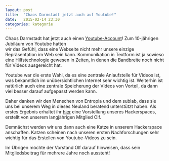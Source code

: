 ```yaml
---
layout: post
title:  "Chaos Darmstadt jetzt auch auf Youtube!"
date:   2015-02-14 23:30
categories: kategorie
---
```


Chaos Darmstadt hat jetzt auch einen [Youtube-Account](https://www.youtube.com/channel/UCaJyblKhBcjz3R8SxSYD5SA)! Zum 10-jährigen Jubiläum von Youtube hatten     
wir das Gefühl, dass eine Webseite nicht mehr unsere einzige Repräsentation im Web sein kann. Kommunikation in Textform ist ja sowieso eine Hilfstechnologie
gewesen in Zeiten, in denen die Bandbreite noch nicht für Videos ausgereicht hat.

Youtube war die erste Wahl, da es eine zentrale Anlaufstelle für Videos ist, was bekanntlich im unübersichtlichen Internet sehr wichtig ist. Weiterhin ist
natürlich auch eine zentrale Speicherung der Videos von Vorteil, da dann viel besser darauf aufgepasst werden kann.

Daher danken wir den Menschen von Entropia und dem sublab, dass sie uns bei unserem Weg in dieses Neuland beratend unterstützt haben. Als erstes Ergebnis erhaltet
ihr [hier](https://www.youtube.com/watch?v=q5zAZkVeUNk) eine Vorstellung unseres Hackerspaces, erstellt von unserem langjährigen Mitglied Olf.

Demnächst werden wir uns dann auch eine Katze in unserem Hackerspace anschaffen. Katzen scheinen nach unseren ersten Nachforschungen sehr wichtig für
das Erstellen von Youtube-Videos zu sein.

Im Übrigen möchte der Vorstand Olf darauf hinweisen, dass sein Mitgliedsbeitrag für mehrere Jahre noch aussteht!

